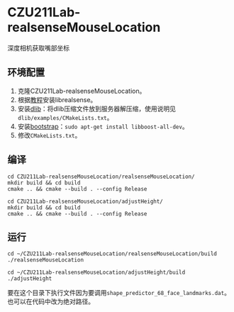 # CZU211Lab-realsenseMouseLocation
深度相机获取嘴部坐标

## 环境配置

1. 克隆CZU211Lab-realsenseMouseLocation。
2. 根据[教程](https://github.com/acrobotic/Ai_Demos_RPi/wiki/Raspberry-Pi-4-and-Intel-RealSense-D435)安装librealsense。
3. 安装[dlib](http://dlib.net/)：将dlib压缩文件放到服务器解压缩，使用说明见`dlib/examples/CMakeLists.txt`。
4. 安装[bootstrap](https://www.boost.org/)：`sudo apt-get install libboost-all-dev`。
5. 修改`CMakeLists.txt`。

## 编译

```shell
cd CZU211Lab-realsenseMouseLocation/realsenseMouseLocation/
mkdir build && cd build
cmake .. && cmake --build . --config Release

cd CZU211Lab-realsenseMouseLocation/adjustHeight/
mkdir build && cd build
cmake .. && cmake --build . --config Release
```

## 运行

```shell
cd ~/CZU211Lab-realsenseMouseLocation/realsenseMouseLocation/build
./realsenseMouseLocation

cd ~/CZU211Lab-realsenseMouseLocation/adjustHeight/build
./adjustHeight
```

要在这个目录下执行文件因为要调用`shape_predictor_68_face_landmarks.dat`。也可以在代码中改为绝对路径。